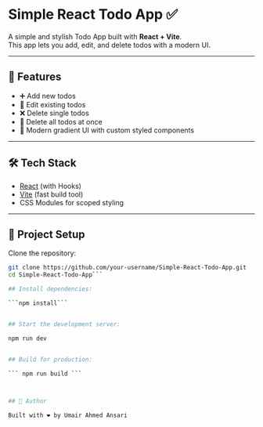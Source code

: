 # Simple React Todo App ✅

A simple and stylish Todo App built with **React + Vite**.  
This app lets you add, edit, and delete todos with a modern UI.

---

## 🚀 Features
- ➕ Add new todos  
- 📝 Edit existing todos  
- ❌ Delete single todos  
- 🧹 Delete all todos at once  
- 🎨 Modern gradient UI with custom styled components  

---

## 🛠️ Tech Stack
- [React](https://react.dev/) (with Hooks)  
- [Vite](https://vitejs.dev/) (fast build tool)  
- CSS Modules for scoped styling  

---

## 📂 Project Setup

Clone the repository:
```bash
git clone https://github.com/your-username/Simple-React-Todo-App.git
cd Simple-React-Todo-App``` 

## Install dependencies:

```npm install```


## Start the development server:

npm run dev


## Build for production:

``` npm run build ```



## 🙌 Author

Built with ❤️ by Umair Ahmed Ansari
